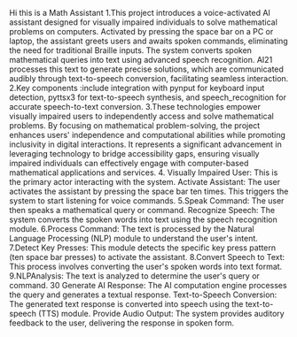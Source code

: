 Hi this is a Math Assistant 
 1.This project introduces a voice-activated AI assistant designed for visually
 impaired individuals to solve mathematical problems on computers. Activated by
 pressing the space bar on a PC or laptop, the assistant greets users and awaits spoken
 commands, eliminating the need for traditional  Braille inputs.
 The system converts spoken mathematical queries into text using advanced
 speech recognition. AI21 processes this text to generate precise solutions, which are
 communicated audibly through text-to-speech conversion, facilitating seamless
 interaction.
 2.Key components :include integration with pynput for keyboard input detection,
 pyttsx3 for text-to-speech synthesis, and speech_recognition for accurate speech-to-text
 conversion. 
 3.These technologies empower visually impaired users to independently
 access and solve mathematical problems. By focusing on mathematical problem-solving,
 the project enhances users' independence and computational abilities while promoting
 inclusivity in digital interactions. It represents a significant advancement in leveraging
 technology to bridge accessibility gaps, ensuring visually impaired individuals can
 effectively engage with computer-based mathematical applications and services.
 4. Visually Impaired User: This is the primary actor interacting with the system.
 Activate Assistant: The user activates the assistant by pressing the space bar
 ten times. This triggers the system to start listening for voice commands.
 5.Speak Command: The user then speaks a mathematical query or command.
 Recognize Speech: The system converts the spoken words into text using the
 speech recognition module.
 6.Process Command: The text is processed by the Natural Language Processing
 (NLP) module to understand the user's intent.
 7.Detect Key Presses: This module detects the specific key press pattern (ten
 space bar presses) to activate the assistant.
 8.Convert Speech to Text: This process involves converting the user's spoken
 words into text format.
 9.NLPAnalysis: The text is analyzed to determine the user's query or command.
 30
Generate AI Response: The AI computation engine processes the query and
 generates a textual response.
 Text-to-Speech Conversion: The generated text response is converted into
 speech using the text-to-speech (TTS) module.
 Provide Audio Output: The system provides auditory feedback to the user,
 delivering the response in spoken form.
